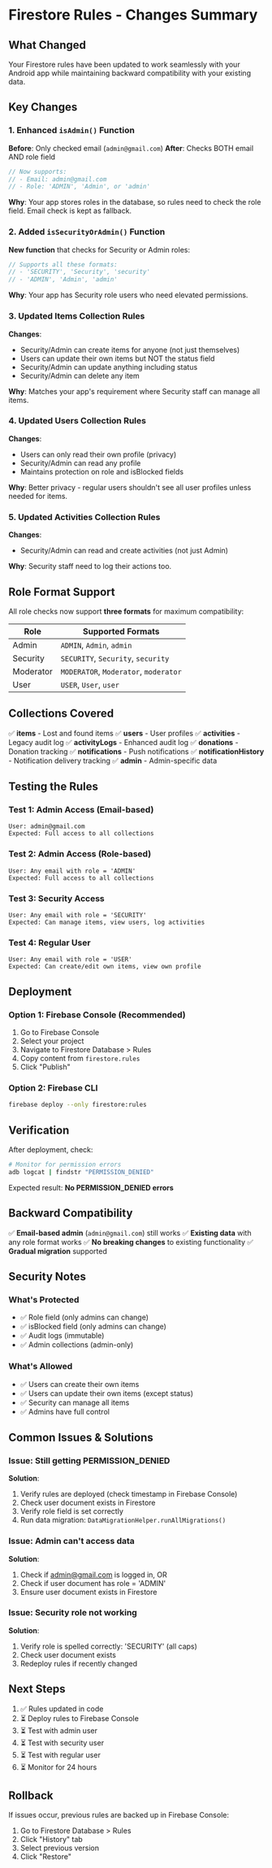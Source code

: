 # Firestore Rules - Changes Summary

## What Changed

Your Firestore rules have been updated to work seamlessly with your Android app while maintaining backward compatibility with your existing data.

## Key Changes

### 1. Enhanced `isAdmin()` Function
**Before**: Only checked email (`admin@gmail.com`)
**After**: Checks BOTH email AND role field

```javascript
// Now supports:
// - Email: admin@gmail.com
// - Role: 'ADMIN', 'Admin', or 'admin'
```

**Why**: Your app stores roles in the database, so rules need to check the role field. Email check is kept as fallback.

### 2. Added `isSecurityOrAdmin()` Function
**New function** that checks for Security or Admin roles:

```javascript
// Supports all these formats:
// - 'SECURITY', 'Security', 'security'
// - 'ADMIN', 'Admin', 'admin'
```

**Why**: Your app has Security role users who need elevated permissions.

### 3. Updated Items Collection Rules
**Changes**:
- Security/Admin can create items for anyone (not just themselves)
- Users can update their own items but NOT the status field
- Security/Admin can update anything including status
- Security/Admin can delete any item

**Why**: Matches your app's requirement where Security staff can manage all items.

### 4. Updated Users Collection Rules
**Changes**:
- Users can only read their own profile (privacy)
- Security/Admin can read any profile
- Maintains protection on role and isBlocked fields

**Why**: Better privacy - regular users shouldn't see all user profiles unless needed for items.

### 5. Updated Activities Collection Rules
**Changes**:
- Security/Admin can read and create activities (not just Admin)

**Why**: Security staff need to log their actions too.

## Role Format Support

All role checks now support **three formats** for maximum compatibility:

| Role | Supported Formats |
|------|------------------|
| Admin | `ADMIN`, `Admin`, `admin` |
| Security | `SECURITY`, `Security`, `security` |
| Moderator | `MODERATOR`, `Moderator`, `moderator` |
| User | `USER`, `User`, `user` |

## Collections Covered

✅ **items** - Lost and found items
✅ **users** - User profiles
✅ **activities** - Legacy audit log
✅ **activityLogs** - Enhanced audit log
✅ **donations** - Donation tracking
✅ **notifications** - Push notifications
✅ **notificationHistory** - Notification delivery tracking
✅ **admin** - Admin-specific data

## Testing the Rules

### Test 1: Admin Access (Email-based)
```
User: admin@gmail.com
Expected: Full access to all collections
```

### Test 2: Admin Access (Role-based)
```
User: Any email with role = 'ADMIN'
Expected: Full access to all collections
```

### Test 3: Security Access
```
User: Any email with role = 'SECURITY'
Expected: Can manage items, view users, log activities
```

### Test 4: Regular User
```
User: Any email with role = 'USER'
Expected: Can create/edit own items, view own profile
```

## Deployment

### Option 1: Firebase Console (Recommended)
1. Go to Firebase Console
2. Select your project
3. Navigate to Firestore Database > Rules
4. Copy content from `firestore.rules`
5. Click "Publish"

### Option 2: Firebase CLI
```bash
firebase deploy --only firestore:rules
```

## Verification

After deployment, check:

```bash
# Monitor for permission errors
adb logcat | findstr "PERMISSION_DENIED"
```

Expected result: **No PERMISSION_DENIED errors**

## Backward Compatibility

✅ **Email-based admin** (`admin@gmail.com`) still works
✅ **Existing data** with any role format works
✅ **No breaking changes** to existing functionality
✅ **Gradual migration** supported

## Security Notes

### What's Protected
- ✅ Role field (only admins can change)
- ✅ isBlocked field (only admins can change)
- ✅ Audit logs (immutable)
- ✅ Admin collections (admin-only)

### What's Allowed
- ✅ Users can create their own items
- ✅ Users can update their own items (except status)
- ✅ Security can manage all items
- ✅ Admins have full control

## Common Issues & Solutions

### Issue: Still getting PERMISSION_DENIED
**Solution**: 
1. Verify rules are deployed (check timestamp in Firebase Console)
2. Check user document exists in Firestore
3. Verify role field is set correctly
4. Run data migration: `DataMigrationHelper.runAllMigrations()`

### Issue: Admin can't access data
**Solution**:
1. Check if admin@gmail.com is logged in, OR
2. Check if user document has role = 'ADMIN'
3. Ensure user document exists in Firestore

### Issue: Security role not working
**Solution**:
1. Verify role is spelled correctly: 'SECURITY' (all caps)
2. Check user document exists
3. Redeploy rules if recently changed

## Next Steps

1. ✅ Rules updated in code
2. ⏳ Deploy rules to Firebase Console
3. ⏳ Test with admin user
4. ⏳ Test with security user
5. ⏳ Test with regular user
6. ⏳ Monitor for 24 hours

## Rollback

If issues occur, previous rules are backed up in Firebase Console:
1. Go to Firestore Database > Rules
2. Click "History" tab
3. Select previous version
4. Click "Restore"

